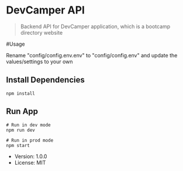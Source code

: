 # DevCamper API

>Backend API for DevCamper application, which is a bootcamp directory website

#Usage

Rename "config/config.env.env" to "config/config.env"  and update the  values/settings to your own


## Install Dependencies
```
npm install
```
## Run App
```
# Run in dev mode
npm run dev

# Run in prod mode 
npm start
```

- Version: 1.0.0
- License: MIT